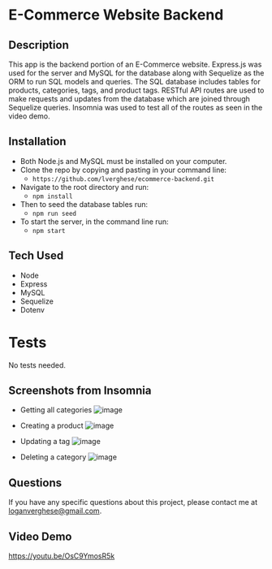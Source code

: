 # E-Commerce Website Backend


## Description
This app is the backend portion of an E-Commerce website. Express.js was used for the server and MySQL for the database along with Sequelize as the ORM to run SQL models and queries.
The SQL database includes tables for products, categories, tags, and product tags. RESTful API routes are used to make requests and updates from the database which are joined through Sequelize queries. Insomnia was used to test all of the routes as seen in the video demo.



## Installation
- Both Node.js and MySQL must be installed on your computer.
- Clone the repo by copying and pasting in your command line: 
  - `https://github.com/lverghese/ecommerce-backend.git`
- Navigate to the root directory and run: 
  - `npm install`
- Then to seed the database tables run:
  - `npm run seed`
- To start the server, in the command line run: 
  - `npm start`

## Tech Used
- Node
- Express
- MySQL
- Sequelize
- Dotenv

# Tests
No tests needed.

## Screenshots from Insomnia
- Getting all categories
![image](https://user-images.githubusercontent.com/85531188/133866449-0654cfe7-eab4-4c1c-8f88-13856b9e394d.png)

- Creating a product
![image](https://user-images.githubusercontent.com/85531188/133866484-3b7bc3fe-48bb-47d1-817a-c4f8e5dffc24.png)

- Updating a tag
![image](https://user-images.githubusercontent.com/85531188/133866538-905b70cc-9228-4c47-80f5-e0ca21721b93.png)

- Deleting a category
![image](https://user-images.githubusercontent.com/85531188/133866710-a173d874-4538-4ac2-ba1a-0b776ed44f41.png)

## Questions
If you have any specific questions about this project, please contact me at loganverghese@gmail.com.

## Video Demo
https://youtu.be/OsC9YmosR5k

